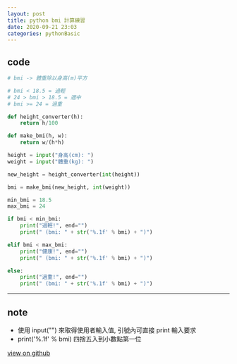 ```yaml
---
layout: post
title: python bmi 計算練習
date: 2020-09-21 23:03
categories: pythonBasic
---
```


## code

```python
# bmi -> 體重除以身高(m)平方

# bmi < 18.5 = 過輕
# 24 > bmi > 18.5 = 適中
# bmi >= 24 = 過重

def height_converter(h):
    return h/100

def make_bmi(h, w):
    return w/(h*h)

height = input("身高(cm): ")
weight = input("體重(kg): ")

new_height = height_converter(int(height))

bmi = make_bmi(new_height, int(weight))

min_bmi = 18.5
max_bmi = 24

if bmi < min_bmi:
    print("過輕!", end="")
    print(" (bmi: " + str('%.1f' % bmi) + ")")

elif bmi < max_bmi:
    print("健康!", end="")
    print(" (bmi: " + str('%.1f' % bmi) + ")")

else:
    print("過重!", end="")
    print(" (bmi: " + str('%.1f' % bmi) + ")")
```

***

## note

* 使用 input("") 來取得使用者輸入值, 引號內可直接 print 輸入要求
* print('%.1f' % bmi) 四捨五入到小數點第一位

[view on github](https://github.com/vuncrychen/pythonBasic/blob/master/bmi.py)
